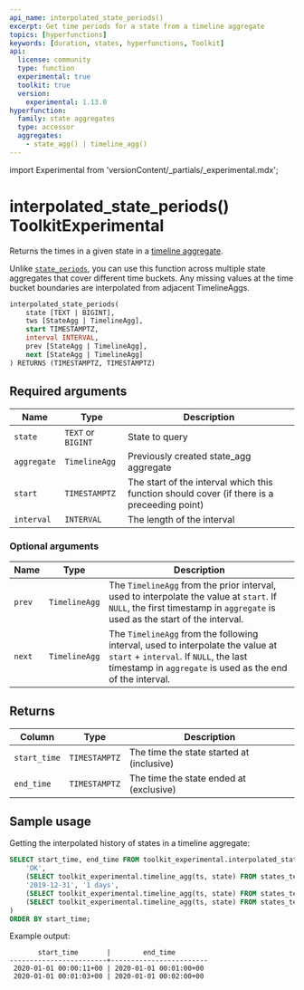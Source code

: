 ```yaml
---
api_name: interpolated_state_periods()
excerpt: Get time periods for a state from a timeline aggregate
topics: [hyperfunctions]
keywords: [duration, states, hyperfunctions, Toolkit]
api:
  license: community
  type: function
  experimental: true
  toolkit: true
  version:
    experimental: 1.13.0
hyperfunction:
  family: state aggregates
  type: accessor
  aggregates:
    - state_agg() | timeline_agg()
---
```


import Experimental from 'versionContent/_partials/_experimental.mdx';

# interpolated_state_periods()  <tag type="toolkit">Toolkit</tag><tag type="experimental-toolkit">Experimental</tag>

Returns the times in a given state in a [timeline aggregate][state_agg].  

Unlike [`state_periods`][state_periods], you can use this function across multiple state
aggregates that cover different time buckets. Any missing values at the time bucket
boundaries are interpolated from adjacent TimelineAggs.

```sql
interpolated_state_periods(
    state [TEXT | BIGINT],
    tws [StateAgg | TimelineAgg],
    start TIMESTAMPTZ,
    interval INTERVAL,
    prev [StateAgg | TimelineAgg],
    next [StateAgg | TimelineAgg]
) RETURNS (TIMESTAMPTZ, TIMESTAMPTZ)
```

<Experimental />

## Required arguments

|Name|Type|Description|
|-|-|-|
|`state`|`TEXT` or `BIGINT`|State to query|
|`aggregate`|`TimelineAgg`|Previously created state_agg aggregate|
|`start`|`TIMESTAMPTZ`|The start of the interval which this function should cover (if there is a preceeding point)|
|`interval`|`INTERVAL`|The length of the interval|

### Optional arguments

|Name|Type|Description|
|-|-|-|
|`prev`|`TimelineAgg`|The `TimelineAgg` from the prior interval, used to interpolate the value at `start`. If `NULL`, the first timestamp in `aggregate` is used as the start of the interval.|
|`next`|`TimelineAgg`|The `TimelineAgg` from the following interval, used to interpolate the value at `start` + `interval`. If `NULL`, the last timestamp in `aggregate` is used as the end of the interval.|

## Returns

|Column|Type|Description|
|-|-|-|
|`start_time`|`TIMESTAMPTZ`|The time the state started at (inclusive)|
|`end_time`|`TIMESTAMPTZ`|The time the state ended at (exclusive)|

## Sample usage

Getting the interpolated history of states in a timeline aggregate:

```sql
SELECT start_time, end_time FROM toolkit_experimental.interpolated_state_periods(
    'OK',
    (SELECT toolkit_experimental.timeline_agg(ts, state) FROM states_test),
    '2019-12-31', '1 days',
    (SELECT toolkit_experimental.timeline_agg(ts, state) FROM states_test_3),
    (SELECT toolkit_experimental.timeline_agg(ts, state) FROM states_test_3)
)
ORDER BY start_time;
```

Example output:

```
       start_time       |        end_time
------------------------+------------------------
 2020-01-01 00:00:11+00 | 2020-01-01 00:01:00+00
 2020-01-01 00:01:03+00 | 2020-01-01 00:02:00+00
```

[state_agg]: /api/:currentVersion:/hyperfunctions/state-aggregates/state_agg/
[state_periods]: /api/:currentVersion:/hyperfunctions/state-aggregates/state_periods/
